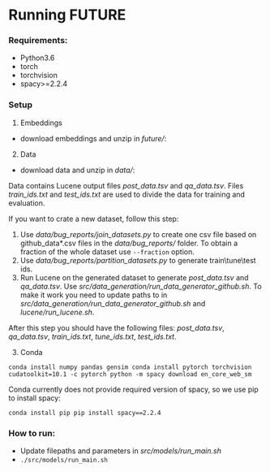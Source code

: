 # Running FUTURE

### Requirements:
* Python3.6
* torch
* torchvision
* spacy>=2.2.4

### Setup
1. Embeddings
* download embeddings and unzip in *future/*: 

2. Data
* download data and unzip in *data/*: 

Data contains Lucene output files *post_data.tsv* and *qa_data.tsv*. Files *train_ids.txt* and *test_ids.txt*
are used to divide the data for training and evaluation.

If you want to crate a new dataset, follow this step:
1. Use *data/bug_reports/join_datasets.py* to create one csv file based on github_data*.csv files 
in the *data/bug_reports/* folder. To obtain a fraction of the whole dataset use `--fraction` option.
2. Use *data/bug_reports/partition_datasets.py* to generate train\tune\test ids.
3. Run Lucene on the generated dataset to generate *post_data.tsv* and *qa_data.tsv*. Use 
*src/data_generation/run_data_generator_github.sh*. To make it work you need to update paths to in 
*src/data_generation/run_data_generator_github.sh* and *lucene/run_lucene.sh*.

After this step you should have the following files: *post_data.tsv*, *qa_data.tsv*, *train_ids.txt*, 
*tune_ids.txt*, *test_ids.txt*.

3. Conda

``
conda install numpy pandas gensim
conda install pytorch torchvision cudatoolkit=10.1 -c pytorch
python -m spacy download en_core_web_sm
``

Conda currently does not provide required version of spacy, so we use pip to install spacy:

``
conda install pip
pip install spacy==2.2.4
``

### How to run: 

* Update filepaths and parameters in *src/models/run_main.sh*
* `./src/models/run_main.sh`

